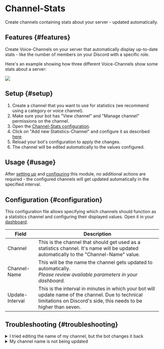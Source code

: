 # Channel-Stats

Create channels containing stats about your server - updated automatically.

<ModuleOverview moduleName="channel-stats" />

## Features {#features}

Create Voice-Channels on your server that automatically display up-to-date stats - like the number of members on your
Discord with a specific role.

Here's an example showing how three different Voice-Channels show some stats about a server:

![](@site/docs/assets/custom-bot/modules/channel-stats/example.png)

## Setup {#setup}

1. Create a channel that you want to use for statistics (we recommend using a category or voice channel).
2. Make sure your bot has "View channel" and "Manage channel" permissions on the channel.
3. Open the [Channel-Stats configuration](https://scnx.app/glink?page=bot/configuration?file=channel-stats%7Cchannels).
4. Click on "Add new Statistics-Channel" and configure it as described [here](#configuration).
5. Reload your bot's configuration to apply the changes.
6. The channel will be edited automatically to the values configured.

## Usage {#usage}

After [setting up](#setup) and [configuring](#configuration) this module, no additional actions are required - the
configured channels will get updated automatically in the specified interval.

## Configuration {#configuration}

This configuration file allows specifying which channels should function as a statistics channel and configuring their
displayed values. Open it in
your [dashboard](https://scnx.app/glink?page=bot/configuration?file=channel-stats%7Cchannels).

| Field           | Description                                                                                                                                                            |
|-----------------|------------------------------------------------------------------------------------------------------------------------------------------------------------------------|
| Channel         | This is the channel that should get used as a statistics channel. It's name will be updated automatically to the "Channel-Name" value.                                 |
| Channel-Name    | This will be the name the channel gets updated to automatically. <br/><i>Please review available parameters in your dashboard.</i>                                     | 
| Update-Interval | This is the interval in minutes in which your bot will update name of the channel. Due to technical limitations on Discord's side, this needs to be higher than seven. |

## Troubleshooting {#troubleshooting}

<details>
<summary>I tried editing the name of my channel, but the bot changes it back</summary>
    If you want to edit the name of the channel, you need to update the "Channel-Name"-field of the channel in your <a href="https://scnx.app/glink?page=bot/configuration?file=channel-stats%7Cchannel">module configuration</a>.
</details>

<details>
    <summary>My channel name is not being updated</summary>
    <ul>
        <li>Make sure you have waited for the configured Update-Interval, as the channel name will only be updated if the interval has past.</li>
        <li>It might take more than the configured interval for the channel to be updated due to Discord's rate-limiting. Please wait up to three hours.</li>
        <li>Make sure you have entered the correct parameter word-for-word (case-sensitive!). Invalid parameters won't be replaced.</li>
        <li>Please make sure that your bot has the "Manage channel" and the "View channel" permission on the configured channel.</li>
        <li>Refresh your client if a change isn't visible.</li>
    </ul>
    The name of the channel won't be updated if the new name matches the old name.
</details>
